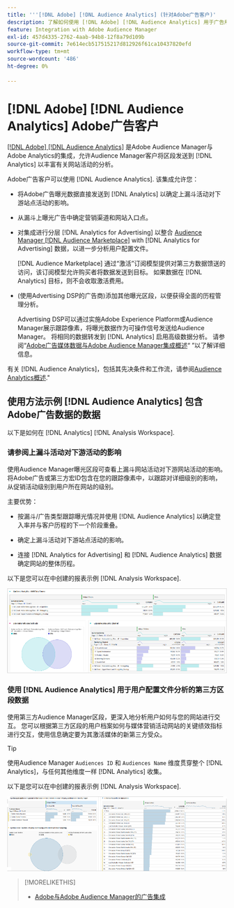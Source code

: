 ```yaml
---
title: '''[!DNL Adobe] [!DNL Audience Analytics] (针对Adobe广告客户)'
description: 了解如何使用 [!DNL Adobe] [!DNL Audience Analytics] 用于广告用例
feature: Integration with Adobe Audience Manager
exl-id: 457d4335-2762-4aab-94b8-12f8a79d109b
source-git-commit: 7e614ecb517515217d812926f61ca10437820efd
workflow-type: tm+mt
source-wordcount: '486'
ht-degree: 0%

---
```


# [!DNL Adobe] [!DNL Audience Analytics] Adobe广告客户

[[!DNL Adobe] [!DNL Audience Analytics]](https://experienceleague.adobe.com/docs/analytics/integration/audience-analytics/mc-audiences-aam.html) 是Adobe Audience Manager与Adobe Analytics的集成，允许Audience Manager客户将区段发送到 [!DNL Analytics] 以丰富有关网站活动的分析。

Adobe广告客户可以使用 [!DNL Audience Analytics]. 该集成允许您：

* 将Adobe广告曝光数据直接发送到 [!DNL Analytics] 以确定上漏斗活动对下游站点活动的影响。

* 从漏斗上曝光广告中确定营销渠道和网站入口点。

* 对集成进行分层 [!DNL Analytics for Advertising] 以整合 [Audience Manager [!DNL Audience Marketplace]](https://experienceleague.adobe.com/docs/audience-manager/user-guide/features/audience-marketplace/audience-marketplace.html) with [!DNL Analytics for Advertising] 数据，以进一步分析用户配置文件。

   [!DNL Audience Marketplace] 通过“激活”订阅模型提供对第三方数据馈送的访问，该订阅模型允许购买者将数据发送到目标。 如果数据在 [!DNL Analytics] 目标，则不会收取激活费用。

* (使用Advertising DSP的广告商)添加其他曝光区段，以便获得全面的历程管理分析。

   Advertising DSP可以通过实施Adobe Experience Platform或Audience Manager展示跟踪像素，将曝光数据作为可操作信号发送给Audience Manager。 将相同的数据转发到 [!DNL Analytics] 启用高级数据分析。 请参阅“[Adobe广告媒体数据与Adobe Audience Manager集成概述](/help/integrations/audience-manager/media-data-integration/overview.md)“ ”以了解详细信息。

有关 [!DNL Audience Analytics]，包括其先决条件和工作流，请参阅[Audience Analytics概述](https://experienceleague.adobe.com/docs/analytics/integration/audience-analytics/mc-audiences-aam.html).&quot;

## 使用方法示例 [!DNL Audience Analytics] 包含Adobe广告数据的数据

以下是如何在 [!DNL Analytics] [!DNL Analysis Workspace].

### 请参阅上漏斗活动对下游活动的影响

使用Audience Manager曝光区段可查看上漏斗网站活动对下游网站活动的影响。 将Adobe广告或第三方宏ID包含在您的跟踪像素中，以跟踪对详细级别的影响，从促销活动级别到用户所在网站的级别。

主要优势：

* 按漏斗/广告类型跟踪曝光情况并使用 [!DNL Audience Analytics] 以确定登入率并与客户历程的下一个阶段重叠。

* 确定上漏斗活动对下游站点活动的影响。

* 连接 [!DNL Analytics for Advertising]<!-- which doesn't include the last exposure event --> 和 [!DNL Audience Analytics] 数据 <!-- (which includes the user's last exposure event) --> 确定网站的整体历程。

以下是您可以在中创建的报表示例 [!DNL Analysis Workspace].

![查看上漏斗活动对下游网站活动的影响](/help/integrations/assets/audience-analytics-upper-funnel-exposure.png)

### 使用 [!DNL Audience Analytics] 用于用户配置文件分析的第三方区段数据

使用第三方Audience Manager区段，更深入地分析用户如何与您的网站进行交互。 您可以根据第三方区段的用户档案如何与媒体营销活动网站的关键绩效指标进行交互，使用信息确定要为其激活媒体的新第三方受众。

>[!TIP]
> 使用Audience Manager `Audiences ID` 和 `Audiences Name` 维度贯穿整个 [!DNL Analytics]，与任何其他维度一样 [!DNL Analytics] 收集。

以下是您可以在中创建的报表示例 [!DNL Analysis Workspace].

![使用第三方区段扩充用户配置文件分析](/help/integrations/assets/audience-analytics-third-party-report.png)

>[!MORELIKETHIS]
>
>* [Adobe与Adobe Audience Manager的广告集成](/help/integrations/audience-manager/overview.md)

